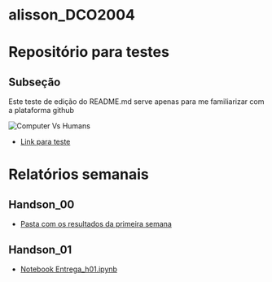# alisson_DCO2004

# Repositório para testes
## Subseção

Este teste de edição do README.md serve apenas para me familiarizar com a plataforma github

![Computer Vs Humans](https://imgs.xkcd.com/comics/computers_vs_humans.png)

* [Link para teste](https://xkcd.com/)


# Relatórios semanais
## Handson_00

* [Pasta com os resultados da primeira semana](https://xkcd.com/)

## Handson_01

* [Notebook Entrega_h01.ipynb](https://xkcd.com/)
